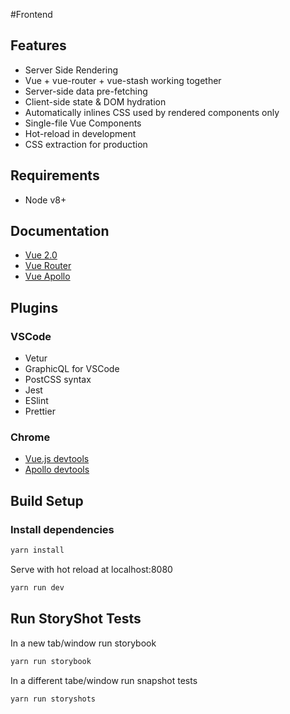 #Frontend

## Features

- Server Side Rendering
- Vue + vue-router + vue-stash working together
- Server-side data pre-fetching
- Client-side state & DOM hydration
- Automatically inlines CSS used by rendered components only
- Single-file Vue Components
- Hot-reload in development
- CSS extraction for production

## Requirements

- Node v8+

## Documentation

- [Vue 2.0](https://vuejs.org/v2/guide/)
- [Vue Router](https://router.vuejs.org/en/essentials/getting-started.html)
- [Vue Apollo](https://github.com/Akryum/vue-apollo)

## Plugins

### VSCode

- Vetur
- GraphicQL for VSCode
- PostCSS syntax
- Jest
- ESlint
- Prettier

### Chrome

- [Vue.js devtools](https://chrome.google.com/webstore/detail/vuejs-devtools/nhdogjmejiglipccpnnnanhbledajbpd?hl=en)
- [Apollo devtools](https://chrome.google.com/webstore/detail/apollo-client-developer-t/jdkknkkbebbapilgoeccciglkfbmbnfm)

## Build Setup

### Install dependencies

```bash
yarn install
```

Serve with hot reload at localhost:8080

```bash
yarn run dev
```

## Run StoryShot Tests

In a new tab/window run storybook

```bash
yarn run storybook
```

In a different tabe/window run snapshot tests

```bash
yarn run storyshots
```
